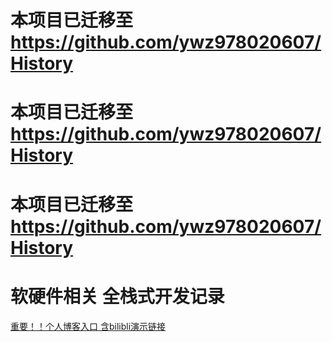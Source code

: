 
# 本项目已迁移至  https://github.com/ywz978020607/History
# 本项目已迁移至  https://github.com/ywz978020607/History
# 本项目已迁移至  https://github.com/ywz978020607/History

# 软硬件相关 全栈式开发记录

[重要！！个人博客入口 含bilibli演示链接](https://www.cnblogs.com/sharklet/p/12543620.html)



















